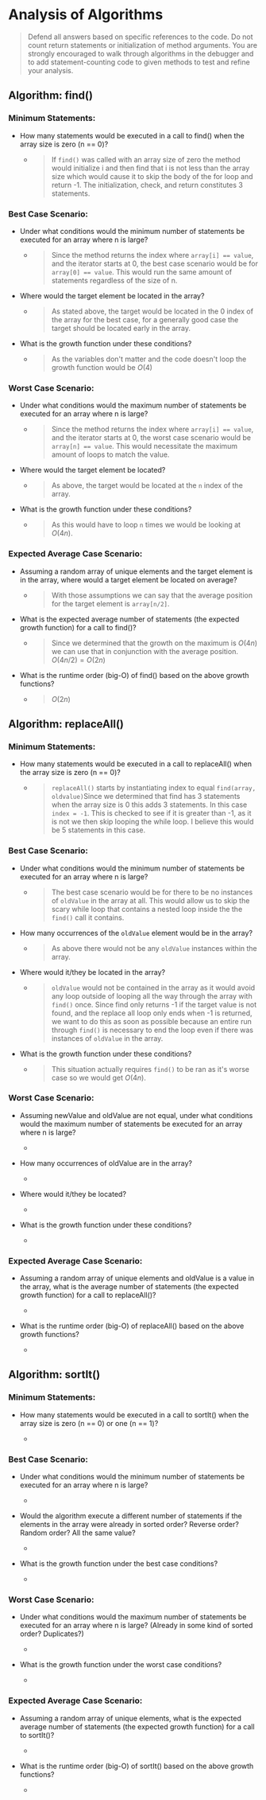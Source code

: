 # Analysis of Algorithms


> Defend all answers based on specific references to the code. Do not count return statements or initialization of method arguments. You are strongly encouraged to walk through algorithms in the debugger and to add statement-counting code to given methods to test and refine your analysis.

## Algorithm: find()

### Minimum Statements:

- How many statements would be executed in a call to find() when the array size is zero (n == 0)?
  - > If `find()` was called with an array size of zero the method would initialize i and then find that i is not less than the array size which would cause it to skip the body of the for loop and return -1. The initialization, check, and return constitutes 3 statements.

### Best Case Scenario:

- Under what conditions would the minimum number of statements be executed for an array where n is large?
  - > Since the method returns the index where `array[i] == value`, and the iterator starts at 0, the best case scenario would be for `array[0] == value`. This would run the same amount of statements regardless of the size of n.
- Where would the target element be located in the array?
  - > As stated above, the target would be located in the 0 index of the array for the best case, for a generally good case the target should be located early in the array.
- What is the growth function under these conditions?
  - > As the variables don't matter and the code doesn't loop the growth function would be $O(4)$

### Worst Case Scenario:

- Under what conditions would the maximum number of statements be executed for an array where n is large?
  - > Since the method returns the index where `array[i] == value`, and the iterator starts at 0, the worst case scenario would be `array[n] == value`. This would necessitate the maximum amount of loops to match the value.
- Where would the target element be located?
  - > As above, the target would be located at the `n` index of the array.
- What is the growth function under these conditions?
  - > As this would have to loop `n` times we would be looking at $O(4n)$.

### Expected Average Case Scenario:

- Assuming a random array of unique elements and the target element is in the array, where would a target element be located on average?
  - > With those assumptions we can say that the average position for the target element is `array[n/2]`.
- What is the expected average number of statements (the expected growth function) for a call to find()?
  - > Since we determined that the growth on the maximum is $O(4n)$ we can use that in conjunction with the average position. $O(4n/2) = O(2n)$
- What is the runtime order (big-O) of find() based on the above growth functions?
  - > $O(2n)$

## Algorithm: replaceAll()

### Minimum Statements:

- How many statements would be executed in a call to replaceAll() when the array size is zero (n == 0)?
  - > `replaceAll()` starts by instantiating index to equal `find(array, oldvalue)`Since we determined that find has 3 statements when the array size is 0 this adds 3 statements. In this case `index = -1`. This is checked to see if it is greater than -1, as it is not we then skip looping the while loop. I believe this would be 5 statements in this case.

### Best Case Scenario:

- Under what conditions would the minimum number of statements be executed for an array where n is large?
  - > The best case scenario would be for there to be no instances of `oldValue` in the array at all. This would allow us to skip the scary while loop that contains a nested loop inside the the `find()` call it contains.
- How many occurrences of the `oldValue` element would be in the array?
  - > As above there would not be any `oldValue` instances within the array.
- Where would it/they be located in the array?
  - > `oldValue` would not be contained in the array as it would avoid any loop outside of looping all the way through the array with `find()` once. Since find only returns -1 if the target value is not found, and the replace all loop only ends when -1 is returned, we want to do this as soon as possible because an entire run through `find()` is necessary to end the loop even if there was instances of `oldValue` in the array.
- What is the growth function under these conditions?
  - > This situation actually requires `find()` to be ran as it's worse case so we would get $O(4n)$.

### Worst Case Scenario:

- Assuming newValue and oldValue are not equal, under what conditions would the maximum number of statements be executed for an array where n is large?
  - >
- How many occurrences of oldValue are in the array?
  - >
- Where would it/they be located?
  - >
- What is the growth function under these conditions?
  - >

### Expected Average Case Scenario:

- Assuming a random array of unique elements and oldValue is a value in the array, what is the average number of statements (the expected growth function) for a call to replaceAll()?
  - >
- What is the runtime order (big-O) of replaceAll() based on the above growth functions?
  - >

## Algorithm: sortIt()

### Minimum Statements:

- How many statements would be executed in a call to sortIt() when the array size is zero (n == 0) or one (n == 1)?
  - >

### Best Case Scenario:

- Under what conditions would the minimum number of statements be executed for an array where n is large?
  - >
- Would the algorithm execute a different number of statements if the elements in the array were already in sorted order? Reverse order? Random order? All the same value?
  - >
- What is the growth function under the best case conditions?
  - >

### Worst Case Scenario:

- Under what conditions would the maximum number of statements be executed for an array where n is large? (Already in some kind of sorted order? Duplicates?)
  - >
- What is the growth function under the worst case conditions?
  - >

### Expected Average Case Scenario:

- Assuming a random array of unique elements, what is the expected average number of statements (the expected growth function) for a call to sortIt()?
  - >
- What is the runtime order (big-O) of sortIt() based on the above growth functions?
  - >
